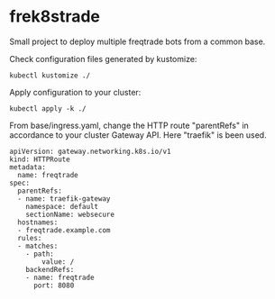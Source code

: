 # frek8strade

Small project to deploy multiple freqtrade bots from a common base.

Check configuration files generated by kustomize:
``` 
kubectl kustomize ./
```

Apply configuration to your cluster:
``` 
kubectl apply -k ./
```

From base/ingress.yaml, change the HTTP route "parentRefs" in accordance to your cluster Gateway API. Here "traefik" is been used.

``` 
apiVersion: gateway.networking.k8s.io/v1
kind: HTTPRoute
metadata:
  name: freqtrade
spec:
  parentRefs:
  - name: traefik-gateway
    namespace: default
    sectionName: websecure
  hostnames:
  - freqtrade.example.com
  rules:
  - matches:
    - path:
        value: /
    backendRefs:
    - name: freqtrade
      port: 8080
```
